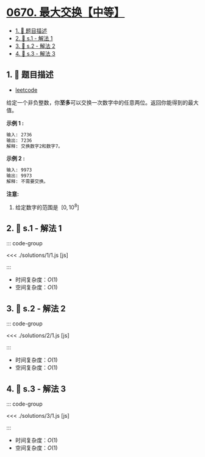# [0670. 最大交换【中等】](https://github.com/tnotesjs/TNotes.leetcode/tree/main/notes/0670.%20%E6%9C%80%E5%A4%A7%E4%BA%A4%E6%8D%A2%E3%80%90%E4%B8%AD%E7%AD%89%E3%80%91)

<!-- region:toc -->

- [1. 📝 题目描述](#1--题目描述)
- [2. 🎯 s.1 - 解法 1](#2--s1---解法-1)
- [3. 🎯 s.2 - 解法 2](#3--s2---解法-2)
- [4. 🎯 s.3 - 解法 3](#4--s3---解法-3)

<!-- endregion:toc -->

## 1. 📝 题目描述

- [leetcode](https://leetcode.cn/problems/maximum-swap/)

给定一个非负整数，你**至多**可以交换一次数字中的任意两位。返回你能得到的最大值。

**示例 1 :**

```txt
输入: 2736
输出: 7236
解释: 交换数字2和数字7。
```

**示例 2 :**

```txt
输入: 9973
输出: 9973
解释: 不需要交换。
```

**注意:**

1.  给定数字的范围是  $[0, 10^8]$

## 2. 🎯 s.1 - 解法 1

::: code-group

<<< ./solutions/1/1.js [js]

:::

- 时间复杂度：$O(1)$
- 空间复杂度：$O(1)$

## 3. 🎯 s.2 - 解法 2

::: code-group

<<< ./solutions/2/1.js [js]

:::

- 时间复杂度：$O(1)$
- 空间复杂度：$O(1)$

## 4. 🎯 s.3 - 解法 3

::: code-group

<<< ./solutions/3/1.js [js]

:::

- 时间复杂度：$O(1)$
- 空间复杂度：$O(1)$
